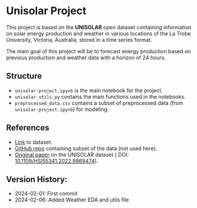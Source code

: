 # Unisolar Project
This project is based on the **UNISOLAR** open dataset containing information on solar energy production and weather in various locations of the La Trobe University, Victoria, Australia, stored in a time series format.

The main goal of this project will be to forecast energy production based on previous production and weather data with a horizon of 24 hours.

## Structure
- `unisolar-project.ipynb` is the main notebook for the project.
- `unisolar_utils.py` contains the main functions used in the notebooks.
- `preprocessed_data.csv` contains a subset of preprocessed data (from `unisolar-project.ipynb`) for modeling.

## References
 - [Link](https://www.kaggle.com/datasets/cdaclab/unisolar/data) to dataset.
 - [GitHub repo](https://github.com/CDAC-lab/UNISOLAR/tree/main) containing subset of the data (not used here).
 - [Original paper](https://ieeexplore.ieee.org/document/9869474) on the UNISOLAR dataset (
    DOI: [10.1109/HSI55341.2022.9869474](https://ieeexplore.ieee.org/document/9869474)).

## Version History:
 - 2024-02-01: First commit
 - 2024-02-06: Added Weather EDA and utils file